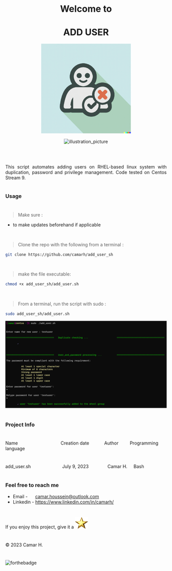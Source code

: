 **<h1 align="center"> Welcome to </h1>**
<h1 align="center"><strong> ADD USER </strong></h1>

<p align="center">
<img src="img/illustration.png" alt="Picture_certificate" width="280" height="280" />
</p>

<p align="center">
<img src="https://img.shields.io/badge/Made%20with-Bash-blue"  alt="illustration_picture" width="180" height="30" />
</p>

<br/>


<br/>


<p align="justify"> This script automates adding users on RHEL-based linux system with duplication, password and privilege management. Code tested on Centos Stream 9.

<br/>


#
### Usage
#

> Make sure :
* to make updates beforehand if applicable

<br/>

> Clone the repo with the following from a terminal :

```Bash
git clone https://github.com/camarh/add_user_sh
```
<br/>

> make the file executable:
```Bash
chmod +x add_user_sh/add_user.sh
```
<br/>

> From a terminal, run the script with sudo :
```Bash
sudo add_user_sh/add_user.sh
```
[![visual_table](img/visual.png)](https://github.com/camarh/domain_extractor/stargazers)


#
### Project Info
#

<div>Name &nbsp;&nbsp;&nbsp;&nbsp;&nbsp;&nbsp;&nbsp;&nbsp;&nbsp;&nbsp;&nbsp;&nbsp;&nbsp;&nbsp;&nbsp;&nbsp; &nbsp;&nbsp;&nbsp;&nbsp;&nbsp;&nbsp;&nbsp;&nbsp;&nbsp;&nbsp;&nbsp;&nbsp;&nbsp;&nbsp;&nbsp;&nbsp;Creation date&nbsp;&nbsp;&nbsp;&nbsp;&nbsp;&nbsp;&nbsp;&nbsp;&nbsp;&nbsp;&nbsp;&nbsp;Author&nbsp;&nbsp;&nbsp;&nbsp;&nbsp;&nbsp;&nbsp;&nbsp; Programming language</div>

#

<div>add_user.sh&nbsp;&nbsp;&nbsp;&nbsp;&nbsp;&nbsp;&nbsp;&nbsp;&nbsp;&nbsp;&nbsp;&nbsp;&nbsp;&nbsp;&nbsp;&nbsp;&nbsp;&nbsp;&nbsp;&nbsp;&nbsp;&nbsp;&nbsp;&nbsp;&nbsp;July 9, 2023&nbsp;&nbsp;&nbsp;&nbsp;&nbsp;&nbsp;&nbsp;&nbsp;&nbsp;&nbsp;&nbsp;&nbsp;&nbsp;&nbsp;&nbsp;Camar H.&nbsp;&nbsp;&nbsp;&nbsp; Bash</div>

<br/>

### Feel free to reach me

- Email - &nbsp;&nbsp;&nbsp;&nbsp; <camar.houssein@outlook.com>
- Linkedin - <https://www.linkedin.com/in/camarh/>

#
If you enjoy this project, give it a
[![golden_star](img/star.png)](https://github.com/camarh/domain_extractor/stargazers)


#

© 2023 Camar H.
#
![forthebadge](https://forthebadge.com/images/badges/built-with-love.svg)
